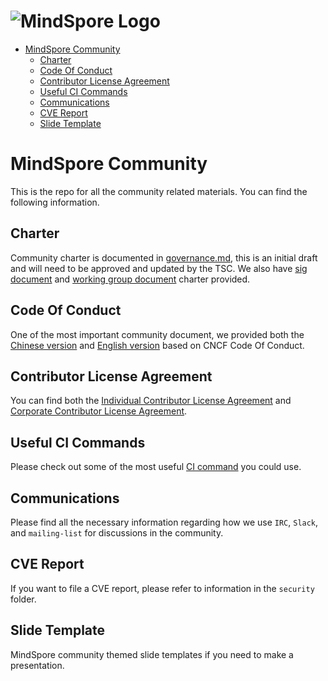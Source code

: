 ![MindSpore Logo](MindSpore-logo.png "MindSpore logo")
============================================================

- [MindSpore Community](#mindspore-community)
    - [Charter](#charter)
    - [Code Of Conduct](#code-of-conduct)
    - [Contributor License Agreement](#contributor-license-agreement)
    - [Useful CI Commands](#useful-ci-commands)
    - [Communications](#communications)
    - [CVE Report](#cve-report)
    - [Slide Template](#slide-template)

# MindSpore Community

This is the repo for all the community related materials. You can find the
following information.

## Charter

Community charter is documented in [governance.md](governance.md), this is
an initial draft and will need to be approved and updated by the TSC. We
also have [sig document](sigs/README.md) and [working group document](working-groups/README.md)
charter provided.

## Code Of Conduct

One of the most important community document, we provided both the
[Chinese version](code-of-conduct_zh_cn.md) and [English version](code-of-conduct_en.md)
based on CNCF Code Of Conduct.

## Contributor License Agreement

You can find both the [Individual Contributor License Agreement](ICLA.md)
and [Corporate Contributor License Agreement](CCLA.pdf).

## Useful CI Commands

Please check out some of the most useful [CI command](command.md)
you could use.

## Communications

Please find all the necessary information regarding how we use `IRC`, `Slack`,
and `mailing-list` for discussions in the community.

## CVE Report

If you want to file a CVE report, please refer to information in the `security`
folder.

## Slide Template

MindSpore community themed slide templates if you need to make a presentation.
